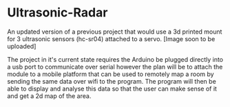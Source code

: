 # Ultrasonic-Radar

An updated version of a previous project that would use a 3d printed mount for 3 ultrasonic sensors (hc-sr04) attached to a servo.
[Image soon to be uploaded]

The project in it's current state requires the Arduino be plugged directly into a usb port to communicate over serial however the plan will be to attach the module to a mobile platform that can be used to remotely map a room by sending the same data over wifi to the program. The program will then be able to display and analyse this data so that the user can make sense of it and get a 2d map of the area.
